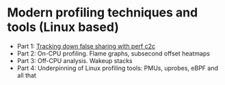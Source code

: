 # Modern profiling techniques and tools (Linux based)

* Part 1: [Tracking down false sharing with perf c2c](./cacheline_contention.md)
* Part 2: On-CPU profiling. Flame graphs, subsecond offset heatmaps
* Part 3: Off-CPU analysis. Wakeup stacks
* Part 4: Underpinning of Linux profiling tools: PMUs, uprobes, eBPF and all that

